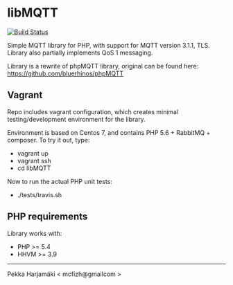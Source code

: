 # libMQTT
[![Build Status](https://travis-ci.org/McFizh/libMQTT.svg?branch=master)](https://travis-ci.org/McFizh/libMQTT)

Simple MQTT library for PHP, with support for MQTT version 3.1.1, TLS. Library also partially implements QoS 1 messaging. 

Library is a rewrite of phpMQTT library, original can be found here: https://github.com/bluerhinos/phpMQTT

## Vagrant

Repo includes vagrant configuration, which creates minimal testing/development environment for the library.

Environment is based on Centos 7, and contains PHP 5.6 + RabbitMQ + composer. To try it out, type:

* vagrant up
* vagrant ssh
* cd libMQTT

Now to run the actual PHP unit tests:

* ./tests/travis.sh

## PHP requirements

Library works with:
* PHP >= 5.4
* HHVM >= 3.9

* * *
Pekka Harjamäki < mcfizh@gmailcom >
